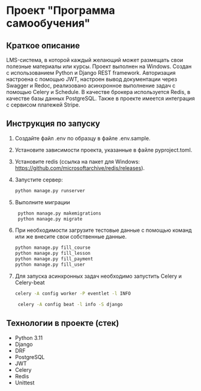 # Проект "Программа самообучения"

## Краткое описание

LMS-система, в которой каждый желающий может размещать свои полезные материалы или курсы. Проект выполнен на Windows.
Создан с использованием Python и Django REST framework. Авторизация настроена с помощью JWT, настроен вывод документации
через Swagger и Redoc, реализовано асинхронное выполнение задач с помощью Celery и Schedule. В качестве брокера
используется Redis, в качестве базы данных PostgreSQL. Также в проекте имеется интеграция с сервисом платежей Stripe.

## Инструкция по запуску

1. Создайте файл .env по образцу в файле .env.sample.
2. Установите зависимости проекта, указанные в файле pyproject.toml.
3. Установите redis (ссылка на пакет для Windows: https://github.com/microsoftarchive/redis/releases).
4. Запустите сервер:
   ```bash
   python manage.py runserver
   ```
5. Выполните миграции

   ```bash
    python manage.py makemigrations
    python manage.py migrate
   ```

6. При необходимости загрузите тестовые данные с помощью команд или же внесите свои собственные данные.
   ```bash
   python manage.py fill_course
   python manage.py fill_lesson
   python manage.py fill_payment
   python manage.py fill_user
   ```
7. Для запуска асинхронных задач необходимо запустить Celery и Celery-beat
    ```bash
    celery -A config worker -P eventlet -l INFO 
   ```

   ```bash
    celery -A config beat -l info -S django 
   ```

## Технологии в проекте (стек)

* Python 3.11
* Django
* DRF
* PostgreSQL
* JWT
* Celery
* Redis
* Unittest
